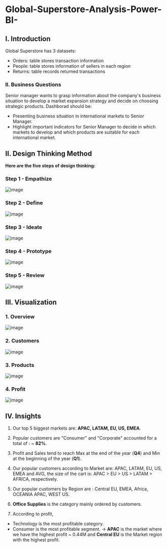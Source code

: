 # Global-Superstore-Analysis-Power-BI-
## I. Introduction
Global Superstore has 3 datasets:
- Orders: table stores transaction information
- People: table stores information of sellers in each region
- Returns: table records returned transactions
### II. Business Questions
Senior manager wants to grasp information about the company's business situation to develop a market expansion strategy and decide on choosing strategic products.
Dashborad should be:
- Presenting business situation in international markets to Senior Manager.
- Highlight important indicators for Senior Manager to decide in which markets to develop and which products are suitable for each international market.
## II. Design Thinking Method
**Here are the five steps of design thinking:**
### Step 1 - Empathize
![image](https://user-images.githubusercontent.com/101726623/235493835-edca68d7-d0b1-4f1c-9ca7-1d7da3e30ac8.png) 

### Step 2 - Define
![image](https://user-images.githubusercontent.com/101726623/235493010-91e6a488-f9b2-4570-9837-b7e945f9fc72.png)

### Step 3 - Ideate
![image](https://user-images.githubusercontent.com/101726623/235493072-e52069eb-196d-40d6-8191-0f116fc00249.png)

### Step 4 - Prototype
![image](https://user-images.githubusercontent.com/101726623/235493217-979bea4d-019b-414e-a94b-f1794b95eccf.png)

### Step 5 - Review
![image](https://user-images.githubusercontent.com/101726623/235493257-a4fff02c-da02-4e4c-87bf-62b454905e67.png)

## III. Visualization
### 1. Overview
![image](https://github.com/user-attachments/assets/d895ae0c-ed60-44f7-8648-40b62ebbb424)


### 2. Customers
![image](https://github.com/user-attachments/assets/68ff4fb7-9e02-42f4-a6e6-4f370922b2ed)


### 3. Products
![image](https://github.com/user-attachments/assets/840e49e7-4651-49cd-8466-29829b2ef9ba)


### 4. Profit
![image](https://github.com/user-attachments/assets/1de30c68-1f39-4555-a975-737297524a39)


## IV. Insights
1. Our top 5 biggest markets are: **APAC, LATAM, EU, US, EMEA**.

2. Popular customers are "Consumer" and "Corporate" accounted for a total of : ~ **82%**.

3. Profit and Sales tend to reach Max at the end of the year (**Q4**) and Min at the beginning of the year (**Q1**).

4. Our popular customers according to Market are: APAC, LATAM, EU, US, EMEA and AVG, the size of the cart is: APAC > EU > US > LATAM > AFRICA, respectively.

5. Our popular customers by Region are : Central EU, EMEA, Africa, OCEANIA APAC, WEST US.

6. **Office Supplies** is the category mainly ordered by customers.

7. According to profit,
* Technology is the most profitable category.
* Consumer is the most profitable segment.
→ **APAC** is the market where we have the highest profit ~ 0.44M and **Central EU** is the Market region with the highest profit.



